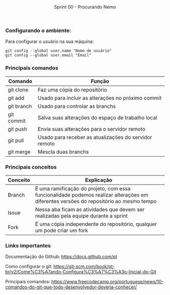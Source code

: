 <header>
    Sprint 00 - Procurando Nemo
</header>
<div class="doc-body">
<!-- ADD O CONTEÚDO ABAIXO -->

### Configurando o ambiente:

Para configurar o usuário na sua máquina:
```git
git config --global user.name "Nome de usuário"
git config --global user.email "Email"
```

### Principais comandos

| Comando | Função |
| --- | --- |
| git clone |  Faz uma cópia do repositório |
| git add | Usado para incluir as alterações no próximo commit |
| git branch | Usado para controlar as branchs |
| git commit | Salva suas alterações do espaço de trabalho local | 
| git push | Envia suas alterações para o servidor remoto |
| git pull | Usado para receber as atualizações do servidor remoto |
| git merge | Mescla duas branchs |


### Principais conceitos

| Conceito | Explicação |
| --- | --- |
| Branch | É uma ramificação do projeto, com essa funcionalidade podemos realizar alterações em diferentes versões do repositório ao mesmo tempo|
| Issue | Nessa aba ficam as atividades que devem ser realizadas pela equipe durante a sprint |
| Fork | É uma cópia independente do repositório, qualquer um pode criar um fork |

### Links importantes

Documentação do Github: https://docs.github.com/pt

Como configurar o git: https://git-scm.com/book/pt-br/v2/Come%C3%A7ando-Configura%C3%A7%C3%A3o-Inicial-do-Git

Principais comandos: https://www.freecodecamp.org/portuguese/news/10-comandos-do-git-que-todo-desenvolvedor-deveria-conhecer/

<!-- ADD O CONTEÚDO ACIMA -->
</div>